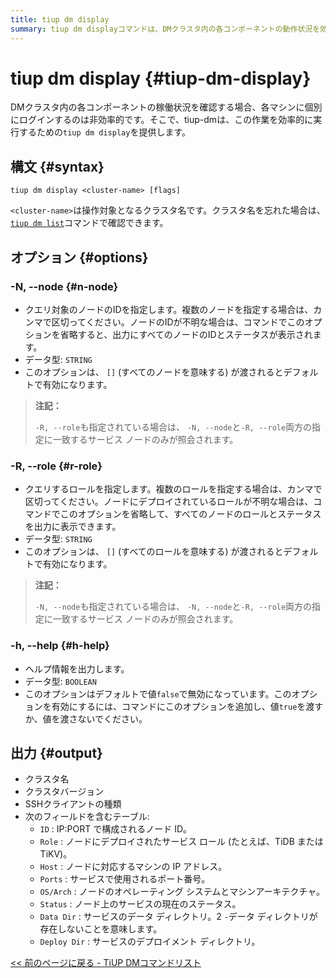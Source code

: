 ```yaml
---
title: tiup dm display
summary: tiup dm displayコマンドは、DMクラスタ内の各コンポーネントの動作状況を効率的に確認します。クラスタ名を指定する必要がありますが、ノードIDとロールも指定できます。出力には、クラスタ名、バージョン、SSHクライアントの種類、およびID、ロール、ホスト、ポート、OS/アーキテクチャ、ステータス、データディレクトリ、デプロイディレクトリなどのフィールドを含むテーブルが含まれます。
---
```


# tiup dm display {#tiup-dm-display}

DMクラスタ内の各コンポーネントの稼働状況を確認する場合、各マシンに個別にログインするのは非効率的です。そこで、tiup-dmは、この作業を効率的に実行するための`tiup dm display`を提供します。

## 構文 {#syntax}

```shell
tiup dm display <cluster-name> [flags]
```

`<cluster-name>`は操作対象となるクラスタ名です。クラスタ名を忘れた場合は、 [`tiup dm list`](/tiup/tiup-component-dm-list.md)コマンドで確認できます。

## オプション {#options}

### -N, --node {#n-node}

-   クエリ対象のノードのIDを指定します。複数のノードを指定する場合は、カンマで区切ってください。ノードのIDが不明な場合は、コマンドでこのオプションを省略すると、出力にすべてのノードのIDとステータスが表示されます。
-   データ型: `STRING`
-   このオプションは、 `[]` (すべてのノードを意味する) が渡されるとデフォルトで有効になります。

> **注記：**
>
> `-R, --role`も指定されている場合は、 `-N, --node`と`-R, --role`両方の指定に一致するサービス ノードのみが照会されます。

### -R, --role {#r-role}

-   クエリするロールを指定します。複数のロールを指定する場合は、カンマで区切ってください。ノードにデプロイされているロールが不明な場合は、コマンドでこのオプションを省略して、すべてのノードのロールとステータスを出力に表示できます。
-   データ型: `STRING`
-   このオプションは、 `[]` (すべてのロールを意味する) が渡されるとデフォルトで有効になります。

> **注記：**
>
> `-N, --node`も指定されている場合は、 `-N, --node`と`-R, --role`両方の指定に一致するサービス ノードのみが照会されます。

### -h, --help {#h-help}

-   ヘルプ情報を出力します。
-   データ型: `BOOLEAN`
-   このオプションはデフォルトで値`false`で無効になっています。このオプションを有効にするには、コマンドにこのオプションを追加し、値`true`を渡すか、値を渡さないでください。

## 出力 {#output}

-   クラスタ名
-   クラスタバージョン
-   SSHクライアントの種類
-   次のフィールドを含むテーブル:
    -   `ID` : IP:PORT で構成されるノード ID。
    -   `Role` : ノードにデプロイされたサービス ロール (たとえば、TiDB または TiKV)。
    -   `Host` : ノードに対応するマシンの IP アドレス。
    -   `Ports` : サービスで使用されるポート番号。
    -   `OS/Arch` : ノードのオペレーティング システムとマシンアーキテクチャ。
    -   `Status` : ノード上のサービスの現在のステータス。
    -   `Data Dir` : サービスのデータ ディレクトリ。2 `-`データ ディレクトリが存在しないことを意味します。
    -   `Deploy Dir` : サービスのデプロイメント ディレクトリ。

[&lt;&lt; 前のページに戻る - TiUP DMコマンドリスト](/tiup/tiup-component-dm.md#command-list)
